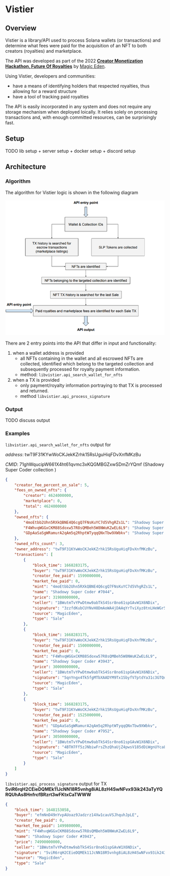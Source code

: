 # Vistier

## Overview
Vistier is a library/API used to process Solana wallets (or transactions) 
and determine what fees were paid for the acquisition of an NFT to
both creators (royalties) and marketplace.

The API was developed as part of the 2022 **[Creator Monetization Hackathon,
Future Of Royalties](https://gitcoin.co/issue/29544)** by [Magic Eden](https://magiceden.io/).

Using Vistier, developers and communities:
- have a means of identifying holders that respected royalties,
thus allowing for a reward structure 
- have a tool of tracking paid royalties

The API is easily incorporated in any system and does not require any storage mechanism when deployed loically.
It relies solely on processing transactions and, with enough committed resources, 
can be surprisingly fast.

## Setup

TODO lib setup + server setup + docker setup + discord setup

## Architecture

### Algorithm
The algorithm for Vistier logic is shown in the following diagram

![img](resources/vistier-algorithm-white.PNG)

There are 2 entry points into the API that differ in input and functionality:
1. when a wallet address is provided
   - all NFTs containing in the wallet and all escrowed NFTs are collected, 
identified which belong to the targeted collection and subsequently processed for royalty payment information.
   - method: `libvistier.api_search_wallet_for_nfts`
2. when a TX is provided
   - only payment/royalty information portraying to that TX is processed and returned.
   - method `libvistier.api_process_signature`

### Output

TODO discuss output

### Examples

`libvistier.api_search_wallet_for_nfts` output for

_address_: twT9F31KYwWoCKJekKZrhk15RsUguHiqFDvXnfMKzBu 

_CMID_: 71ghWqucipW661X4ht61qvmc3xKQGMBGZxwSDmZrYQmf (Shadowy Super Coder collection )

```json
{
    "creator_fee_percent_on_sale": 5,
    "fees_on_owned_nfts": {
        "creator": 4624000000,
        "marketplace": 0,
        "total": 4624000000
    },
    "owned_nfts": {
        "4moEtbb2Uhn5RXkQBNE4Q6cgQ7FNsKuYC7d5VhgRZs1L": "Shadowy Super Coder #7044",
        "F4WhvqWGGxCKM88Sdoxw57R8sQMBeh5W8NWuKZwEL6L9": "Shadowy Super Coder #3943",
        "GDpAaSaSgWRamurA2qAm5q2RhptWTyqqQNxTbw9XWbkv": "Shadowy Super Coder #7952"
    },
    "owned_nfts_count": 3,
    "owner_address": "twT9F31KYwWoCKJekKZrhk15RsUguHiqFDvXnfMKzBu",
    "transactions": [
        {
            "block_time": 1668283175,
            "buyer": "twT9F31KYwWoCKJekKZrhk15RsUguHiqFDvXnfMKzBu",
            "creator_fee_paid": 1599000000,
            "market_fee_paid": 0,
            "mint": "4moEtbb2Uhn5RXkQBNE4Q6cgQ7FNsKuYC7d5VhgRZs1L",
            "name": "Shadowy Super Coder #7044",
            "price": 31980000000,
            "seller": "1BWutmTvYPwDtmw9abTkS4Ssr8no61spGAvW1X6NDix",
            "signature": "3zzfdKubCUYNvH8DmAoWA4jDAAqYrTviXyz8tnLHeWGr5BXS698NF8NX7PxuuMzEVTFNX2imdWGxaDvLm7dTsghJ",
            "source": "MagicEden",
            "type": "Sale"
        },
        {
            "block_time": 1668283175,
            "buyer": "twT9F31KYwWoCKJekKZrhk15RsUguHiqFDvXnfMKzBu",
            "creator_fee_paid": 1500000000,
            "market_fee_paid": 0,
            "mint": "F4WhvqWGGxCKM88Sdoxw57R8sQMBeh5W8NWuKZwEL6L9",
            "name": "Shadowy Super Coder #3943",
            "price": 30000000000,
            "seller": "1BWutmTvYPwDtmw9abTkS4Ssr8no61spGAvW1X6NDix",
            "signature": "5qnYngx4Tk5fgMTbXAADYM9Tx1SbyfV7ptdYa31c3GTQd7aZzkDrgyep77Yb8dhxBKvkqhSwuumJcUKMM49Hh6L5",
            "source": "MagicEden",
            "type": "Sale"
        },
        {
            "block_time": 1668283175,
            "buyer": "twT9F31KYwWoCKJekKZrhk15RsUguHiqFDvXnfMKzBu",
            "creator_fee_paid": 1525000000,
            "market_fee_paid": 0,
            "mint": "GDpAaSaSgWRamurA2qAm5q2RhptWTyqqQNxTbw9XWbkv",
            "name": "Shadowy Super Coder #7952",
            "price": 30500000000,
            "seller": "1BWutmTvYPwDtmw9abTkS4Ssr8no61spGAvW1X6NDix",
            "signature": "4BTH7Ff5zJNbiwFrsZhzQhaUjZ4pwsV185dDiWgnUYcaLRGrSEB4JcLaQPmMnmVLgPy5pPWzFto4hQXAbsyTaARL",
            "source": "MagicEden",
            "type": "Sale"
        }
    ]
}
```

`libvistier.api_process_signature` output for TX __5viR6rqH2CEieDQMEk11JcNN18R5vnhg8iAL8zH4SwNFvx93ik243aTyYQRQUhAs8HnfrcfBRzrt3wFKtxCaTWWW__
```json
{
    "block_time": 1648153058,
    "buyer": "efmNnD49nYvpAUoaz9Jadzrz14Xw1cauVSJhquhJpLE",
    "creator_fee_paid": 0,
    "market_fee_paid": 1499800000,
    "mint": "F4WhvqWGGxCKM88Sdoxw57R8sQMBeh5W8NWuKZwEL6L9",
    "name": "Shadowy Super Coder #3943",
    "price": 74990000000,
    "seller": "1BWutmTvYPwDtmw9abTkS4Ssr8no61spGAvW1X6NDix",
    "signature": "5viR6rqH2CEieDQMEk11JcNN18R5vnhg8iAL8zH4SwNFvx93ik243aTyYQRQUhAs8HnfrcfBRzrt3wFKtxCaTWWW",
    "source": "MagicEden",
    "type": "Sale"
}
```





